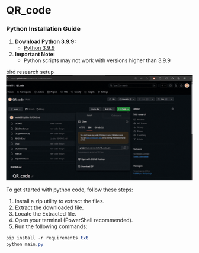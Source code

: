 # QR_code
### Python Installation Guide

1. **Download Python 3.9.9:**
   - [Python 3.9.9](https://www.python.org/downloads/release/python-399/)
2. **Important Note:**
   - Python scripts may not work with versions higher than 3.9.9


bird research setup
![Image Alt Text](https://github.com/movie99/QR_code/raw/main/Untitled%20design.gif)


To get started with python code, follow these steps:

1. Install a zip utility to extract the files.
2. Extract the downloaded file.
3. Locate the Extracted file.
4. Open your terminal (PowerShell recommended).
5. Run the following commands:

```powershell
pip install -r requirements.txt
python main.py
